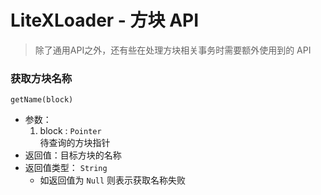 # LiteXLoader - 方块 API
> 除了通用API之外，还有些在处理方块相关事务时需要额外使用到的 API  

### 获取方块名称  
`getName(block)`
- 参数：
    1. block : `Pointer`  
    待查询的方块指针  
- 返回值：目标方块的名称
- 返回值类型： `String` 
    - 如返回值为 `Null` 则表示获取名称失败  
<br>